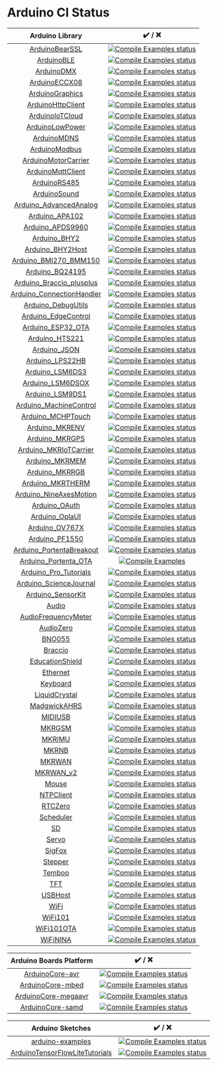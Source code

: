 Arduino CI Status
=================
| Arduino Library | ✔️ / ❌ |
|:----------:|:------:|
| [ArduinoBearSSL](https://github.com/arduino-libraries/ArduinoBearSSL) | [![Compile Examples status](https://github.com/arduino-libraries/ArduinoBearSSL/actions/workflows/compile-examples.yml/badge.svg)](https://github.com/arduino-libraries/ArduinoBearSSL/actions/workflows/compile-examples.yml) |
| [ArduinoBLE](https://github.com/arduino-libraries/ArduinoBLE) | [![Compile Examples status](https://github.com/arduino-libraries/ArduinoBLE/actions/workflows/compile-examples.yml/badge.svg)](https://github.com/arduino-libraries/ArduinoBLE/actions/workflows/compile-examples.yml) |
| [ArduinoDMX](https://github.com/arduino-libraries/ArduinoDMX) | [![Compile Examples status](https://github.com/arduino-libraries/ArduinoDMX/actions/workflows/compile-examples.yml/badge.svg)](https://github.com/arduino-libraries/ArduinoDMX/actions/workflows/compile-examples.yml) |
| [ArduinoECCX08](https://github.com/arduino-libraries/ArduinoECCX08) | [![Compile Examples status](https://github.com/arduino-libraries/ArduinoECCX08/actions/workflows/compile-examples.yml/badge.svg)](https://github.com/arduino-libraries/ArduinoECCX08/actions/workflows/compile-examples.yml) |
| [ArduinoGraphics](https://github.com/arduino-libraries/ArduinoGraphics) | [![Compile Examples status](https://github.com/arduino-libraries/ArduinoGraphics/actions/workflows/compile-examples.yml/badge.svg)](https://github.com/arduino-libraries/ArduinoGraphics/actions/workflows/compile-examples.yml) |
| [ArduinoHttpClient](https://github.com/arduino-libraries/ArduinoHttpClient) | [![Compile Examples status](https://github.com/arduino-libraries/ArduinoHttpClient/actions/workflows/compile-examples.yml/badge.svg)](https://github.com/arduino-libraries/ArduinoHttpClient/actions/workflows/compile-examples.yml) |
| [ArduinoIoTCloud](https://github.com/arduino-libraries/ArduinoIoTCloud) | [![Compile Examples status](https://github.com/arduino-libraries/ArduinoIoTCloud/actions/workflows/compile-examples.yml/badge.svg)](https://github.com/arduino-libraries/ArduinoIoTCloud/actions/workflows/compile-examples.yml) |
| [ArduinoLowPower](https://github.com/arduino-libraries/ArduinoLowPower) | [![Compile Examples status](https://github.com/arduino-libraries/ArduinoLowPower/actions/workflows/compile-examples.yml/badge.svg)](https://github.com/arduino-libraries/ArduinoLowPower/actions/workflows/compile-examples.yml) |
| [ArduinoMDNS](https://github.com/arduino-libraries/ArduinoMDNS) | [![Compile Examples status](https://github.com/arduino-libraries/ArduinoMDNS/actions/workflows/compile-examples.yml/badge.svg)](https://github.com/arduino-libraries/ArduinoMDNS/actions/workflows/compile-examples.yml) |
| [ArduinoModbus](https://github.com/arduino-libraries/ArduinoModbus) | [![Compile Examples status](https://github.com/arduino-libraries/ArduinoModbus/actions/workflows/compile-examples.yml/badge.svg)](https://github.com/arduino-libraries/ArduinoModbus/actions/workflows/compile-examples.yml) |
| [ArduinoMotorCarrier](https://github.com/arduino-libraries/ArduinoMotorCarrier) | [![Compile Examples status](https://github.com/arduino-libraries/ArduinoMotorCarrier/actions/workflows/compile-examples.yml/badge.svg)](https://github.com/arduino-libraries/ArduinoMotorCarrier/actions/workflows/compile-examples.yml) |
| [ArduinoMqttClient](https://github.com/arduino-libraries/ArduinoMqttClient) | [![Compile Examples status](https://github.com/arduino-libraries/ArduinoMqttClient/actions/workflows/compile-examples.yml/badge.svg)](https://github.com/arduino-libraries/ArduinoMqttClient/actions/workflows/compile-examples.yml) |
| [ArduinoRS485](https://github.com/arduino-libraries/ArduinoRS485) | [![Compile Examples status](https://github.com/arduino-libraries/ArduinoRS485/actions/workflows/compile-examples.yml/badge.svg)](https://github.com/arduino-libraries/ArduinoRS485/actions/workflows/compile-examples.yml) |
| [ArduinoSound](https://github.com/arduino-libraries/ArduinoSound) | [![Compile Examples status](https://github.com/arduino-libraries/ArduinoSound/actions/workflows/compile-examples.yml/badge.svg)](https://github.com/arduino-libraries/ArduinoSound/actions/workflows/compile-examples.yml) |
| [Arduino_AdvancedAnalog](https://github.com/arduino-libraries/Arduino_AdvancedAnalog) | [![Compile Examples status](https://github.com/arduino-libraries/Arduino_AdvancedAnalog/actions/workflows/compile-examples.yml/badge.svg)](https://github.com/arduino-libraries/Arduino_AdvancedAnalog/actions/workflows/compile-examples.yml) |
| [Arduino_APA102](https://github.com/arduino-libraries/Arduino_APA102) | [![Compile Examples status](https://github.com/arduino-libraries/Arduino_APA102/actions/workflows/compile-examples.yml/badge.svg)](https://github.com/arduino-libraries/Arduino_APA102/actions/workflows/compile-examples.yml) |
| [Arduino_APDS9960](https://github.com/arduino-libraries/Arduino_APDS9960) | [![Compile Examples status](https://github.com/arduino-libraries/Arduino_APDS9960/actions/workflows/compile-examples.yml/badge.svg)](https://github.com/arduino-libraries/Arduino_APDS9960/actions/workflows/compile-examples.yml) |
| [Arduino_BHY2](https://github.com/arduino-libraries/Arduino_BHY2) | [![Compile Examples status](https://github.com/arduino/nicla-sense-me-fw/actions/workflows/compile-examples.yml/badge.svg)](https://github.com/arduino/nicla-sense-me-fw/actions/workflows/compile-examples.yml) |
| [Arduino_BHY2Host](https://github.com/arduino-libraries/Arduino_BHY2Host) | [![Compile Examples status](https://github.com/arduino/nicla-sense-me-fw/actions/workflows/compile-examples.yml/badge.svg)](https://github.com/arduino/nicla-sense-me-fw/actions/workflows/compile-examples.yml) |
| [Arduino_BMI270_BMM150](https://github.com/arduino-libraries/Arduino_BMI270_BMM150) | [![Compile Examples status](https://github.com/arduino-libraries/Arduino_BMI270_BMM150/actions/workflows/compile-examples.yml/badge.svg)](https://github.com/arduino-libraries/Arduino_BMI270_BMM150/actions/workflows/compile-examples.yml) |
| [Arduino_BQ24195](https://github.com/arduino-libraries/Arduino_BQ24195) | [![Compile Examples status](https://github.com/arduino-libraries/Arduino_BQ24195/actions/workflows/compile-examples.yml/badge.svg)](https://github.com/arduino-libraries/Arduino_BQ24195/actions/workflows/compile-examples.yml) |
| [Arduino_Braccio_plusplus](https://github.com/arduino-libraries/Arduino_Braccio_plusplus) | [![Compile Examples status](https://github.com/arduino-libraries/Arduino_Braccio_plusplus/actions/workflows/compile-examples.yml/badge.svg)](https://github.com/arduino-libraries/Arduino_Braccio_plusplus/actions/workflows/compile-examples.yml) |
| [Arduino_ConnectionHandler](https://github.com/arduino-libraries/Arduino_ConnectionHandler) | [![Compile Examples status](https://github.com/arduino-libraries/Arduino_ConnectionHandler/actions/workflows/compile-examples.yml/badge.svg)](https://github.com/arduino-libraries/Arduino_ConnectionHandler/actions/workflows/compile-examples.yml) |
| [Arduino_DebugUtils](https://github.com/arduino-libraries/Arduino_DebugUtils) | [![Compile Examples status](https://github.com/arduino-libraries/Arduino_DebugUtils/actions/workflows/compile-examples.yml/badge.svg)](https://github.com/arduino-libraries/Arduino_DebugUtils/actions/workflows/compile-examples.yml) |
| [Arduino_EdgeControl](https://github.com/arduino-libraries/Arduino_EdgeControl) | [![Compile Examples status](https://github.com/arduino-libraries/Arduino_EdgeControl/actions/workflows/compile-examples.yml/badge.svg)](https://github.com/arduino-libraries/Arduino_EdgeControl/actions/workflows/compile-examples.yml) |
| [Arduino_ESP32_OTA](https://github.com/arduino-libraries/Arduino_ESP32_OTA) | [![Compile Examples status](https://github.com/arduino-libraries/Arduino_ESP32_OTA/actions/workflows/compile-examples.yml/badge.svg)](https://github.com/arduino-libraries/Arduino_ESP32_OTA/actions/workflows/compile-examples.yml) |
| [Arduino_HTS221](https://github.com/arduino-libraries/Arduino_HTS221) | [![Compile Examples status](https://github.com/arduino-libraries/Arduino_HTS221/actions/workflows/compile-examples.yml/badge.svg)](https://github.com/arduino-libraries/Arduino_HTS221/actions/workflows/compile-examples.yml) |
| [Arduino_JSON](https://github.com/arduino-libraries/Arduino_JSON) | [![Compile Examples status](https://github.com/arduino-libraries/Arduino_JSON/actions/workflows/compile-examples.yml/badge.svg)](https://github.com/arduino-libraries/Arduino_JSON/actions/workflows/compile-examples.yml) |
| [Arduino_LPS22HB](https://github.com/arduino-libraries/Arduino_LPS22HB) | [![Compile Examples status](https://github.com/arduino-libraries/Arduino_LPS22HB/actions/workflows/compile-examples.yml/badge.svg)](https://github.com/arduino-libraries/Arduino_LPS22HB/actions/workflows/compile-examples.yml) |
| [Arduino_LSM6DS3](https://github.com/arduino-libraries/Arduino_LSM6DS3) | [![Compile Examples status](https://github.com/arduino-libraries/Arduino_LSM6DS3/actions/workflows/compile-examples.yml/badge.svg)](https://github.com/arduino-libraries/Arduino_LSM6DS3/actions/workflows/compile-examples.yml) |
| [Arduino_LSM6DSOX](https://github.com/arduino-libraries/Arduino_LSM6DSOX) | [![Compile Examples status](https://github.com/arduino-libraries/Arduino_LSM6DSOX/actions/workflows/compile-examples.yml/badge.svg)](https://github.com/arduino-libraries/Arduino_LSM6DSOX/actions/workflows/compile-examples.yml) |
| [Arduino_LSM9DS1](https://github.com/arduino-libraries/Arduino_LSM9DS1) | [![Compile Examples status](https://github.com/arduino-libraries/Arduino_LSM9DS1/actions/workflows/compile-examples.yml/badge.svg)](https://github.com/arduino-libraries/Arduino_LSM9DS1/actions/workflows/compile-examples.yml) |
| [Arduino_MachineControl](https://github.com/arduino-libraries/Arduino_MachineControl) | [![Compile Examples status](https://github.com/arduino-libraries/Arduino_MachineControl/actions/workflows/compile-examples.yml/badge.svg)](https://github.com/arduino-libraries/Arduino_MachineControl/actions/workflows/compile-examples.yml) |
| [Arduino_MCHPTouch](https://github.com/arduino-libraries/Arduino_MCHPTouch) | [![Compile Examples status](https://github.com/arduino-libraries/Arduino_MCHPTouch/actions/workflows/compile-examples.yml/badge.svg)](https://github.com/arduino-libraries/Arduino_MCHPTouch/actions/workflows/compile-examples.yml) |
| [Arduino_MKRENV](https://github.com/arduino-libraries/Arduino_MKRENV) | [![Compile Examples status](https://github.com/arduino-libraries/Arduino_MKRENV/actions/workflows/compile-examples.yml/badge.svg)](https://github.com/arduino-libraries/Arduino_MKRENV/actions/workflows/compile-examples.yml) |
| [Arduino_MKRGPS](https://github.com/arduino-libraries/Arduino_MKRGPS) | [![Compile Examples status](https://github.com/arduino-libraries/Arduino_MKRGPS/actions/workflows/compile-examples.yml/badge.svg)](https://github.com/arduino-libraries/Arduino_MKRGPS/actions/workflows/compile-examples.yml) |
| [Arduino_MKRIoTCarrier](https://github.com/arduino-libraries/Arduino_MKRIoTCarrier) | [![Compile Examples status](https://github.com/arduino-libraries/Arduino_MKRIoTCarrier/actions/workflows/Compile%20Examples.yml/badge.svg)](https://github.com/arduino-libraries/Arduino_MKRIoTCarrier/actions/workflows/Compile%20Examples.yml) |
| [Arduino_MKRMEM](https://github.com/arduino-libraries/Arduino_MKRMEM) | [![Compile Examples status](https://github.com/arduino-libraries/Arduino_MKRMEM/actions/workflows/compile-examples.yml/badge.svg)](https://github.com/arduino-libraries/Arduino_MKRMEM/actions/workflows/compile-examples.yml) |
| [Arduino_MKRRGB](https://github.com/arduino-libraries/Arduino_MKRRGB) | [![Compile Examples status](https://github.com/arduino-libraries/Arduino_MKRRGB/actions/workflows/compile-examples.yml/badge.svg)](https://github.com/arduino-libraries/Arduino_MKRRGB/actions/workflows/compile-examples.yml) |
| [Arduino_MKRTHERM](https://github.com/arduino-libraries/Arduino_MKRTHERM) | [![Compile Examples status](https://github.com/arduino-libraries/Arduino_MKRTHERM/actions/workflows/compile-examples.yml/badge.svg)](https://github.com/arduino-libraries/Arduino_MKRTHERM/actions/workflows/compile-examples.yml) |
| [Arduino_NineAxesMotion](https://github.com/arduino-libraries/Arduino_NineAxesMotion) | [![Compile Examples status](https://github.com/arduino-libraries/Arduino_NineAxesMotion/actions/workflows/compile-examples.yml/badge.svg)](https://github.com/arduino-libraries/Arduino_NineAxesMotion/actions/workflows/compile-examples.yml) |
| [Arduino_OAuth](https://github.com/arduino-libraries/Arduino_OAuth) | [![Compile Examples status](https://github.com/arduino-libraries/Arduino_OAuth/actions/workflows/compile-examples.yml/badge.svg)](https://github.com/arduino-libraries/Arduino_OAuth/actions/workflows/compile-examples.yml) |
| [Arduino_OplaUI](https://github.com/arduino-libraries/Arduino_OplaUI) | [![Compile Examples status](https://github.com/arduino-libraries/Arduino_OplaUI/actions/workflows/compile-examples.yml/badge.svg)](https://github.com/arduino-libraries/Arduino_OplaUI/actions/workflows/compile-examples.yml) |
| [Arduino_OV767X](https://github.com/arduino-libraries/Arduino_OV767X) | [![Compile Examples status](https://github.com/arduino-libraries/Arduino_OV767X/actions/workflows/compile-examples.yml/badge.svg)](https://github.com/arduino-libraries/Arduino_OV767X/actions/workflows/compile-examples.yml) |
| [Arduino_PF1550](https://github.com/arduino-libraries/Arduino_PF1550) | [![Compile Examples status](https://github.com/arduino-libraries/Arduino_PF1550/actions/workflows/compile-examples.yml/badge.svg)](https://github.com/arduino-libraries/Arduino_PF1550/actions/workflows/compile-examples.yml) |
| [Arduino_PortentaBreakout](https://github.com/arduino-libraries/Arduino_PortentaBreakout) | [![Compile Examples status](https://github.com/arduino-libraries/Arduino_PortentaBreakout/actions/workflows/compile-examples.yml/badge.svg)](https://github.com/arduino-libraries/Arduino_PortentaBreakout/actions/workflows/compile-examples.yml) |
| [Arduino_Portenta_OTA](https://github.com/arduino-libraries/Arduino_Portenta_OTA) | [![Compile Examples](https://github.com/arduino-libraries/Arduino_Portenta_OTA/workflows/Compile%20Examples/badge.svg)](https://github.com/arduino-libraries/Arduino_Portenta_OTA/actions?workflow=Compile+Examples) |
| [Arduino_Pro_Tutorials](https://github.com/arduino-libraries/Arduino_Pro_Tutorials) | [![Compile Examples status](https://github.com/arduino-libraries/Arduino_Pro_Tutorials/actions/workflows/compile-examples.yml/badge.svg)](https://github.com/arduino-libraries/Arduino_Pro_Tutorials/actions/workflows/compile-examples.yml) |
| [Arduino_ScienceJournal](https://github.com/arduino-libraries/Arduino_ScienceJournal) | [![Compile Examples status](https://github.com/arduino-libraries/Arduino_ScienceJournal/actions/workflows/compile-examples.yml/badge.svg)](https://github.com/arduino-libraries/Arduino_ScienceJournal/actions/workflows/compile-examples.yml) |
| [Arduino_SensorKit](https://github.com/arduino-libraries/Arduino_SensorKit) | [![Compile Examples status](https://github.com/arduino-libraries/Arduino_SensorKit/actions/workflows/compile-examples.yml/badge.svg)](https://github.com/arduino-libraries/Arduino_SensorKit/actions/workflows/compile-examples.yml) |
| [Audio](https://github.com/arduino-libraries/Audio) | [![Compile Examples status](https://github.com/arduino-libraries/Audio/actions/workflows/compile-examples.yml/badge.svg)](https://github.com/arduino-libraries/Audio/actions/workflows/compile-examples.yml) |
| [AudioFrequencyMeter](https://github.com/arduino-libraries/AudioFrequencyMeter) | [![Compile Examples status](https://github.com/arduino-libraries/AudioFrequencyMeter/actions/workflows/compile-examples.yml/badge.svg)](https://github.com/arduino-libraries/AudioFrequencyMeter/actions/workflows/compile-examples.yml) |
| [AudioZero](https://github.com/arduino-libraries/AudioZero) | [![Compile Examples status](https://github.com/arduino-libraries/AudioZero/actions/workflows/compile-examples.yml/badge.svg)](https://github.com/arduino-libraries/AudioZero/actions/workflows/compile-examples.yml) |
| [BNO055](https://github.com/arduino-libraries/BNO055) | [![Compile Examples status](https://github.com/arduino-libraries/BNO055/actions/workflows/compile-examples.yml/badge.svg)](https://github.com/arduino-libraries/BNO055/actions/workflows/compile-examples.yml) |
| [Braccio](https://github.com/arduino-libraries/Braccio) | [![Compile Examples status](https://github.com/arduino-libraries/Braccio/actions/workflows/compile-examples.yml/badge.svg)](https://github.com/arduino-libraries/Braccio/actions/workflows/compile-examples.yml) |
| [EducationShield](https://github.com/arduino-libraries/EducationShield) | [![Compile Examples status](https://github.com/arduino-libraries/EducationShield/actions/workflows/compile-examples.yml/badge.svg)](https://github.com/arduino-libraries/EducationShield/actions/workflows/compile-examples.yml) |
| [Ethernet](https://github.com/arduino-libraries/Ethernet) | [![Compile Examples status](https://github.com/arduino-libraries/Ethernet/actions/workflows/compile-examples.yml/badge.svg)](https://github.com/arduino-libraries/Ethernet/actions/workflows/compile-examples.yml) |
| [Keyboard](https://github.com/arduino-libraries/Keyboard) | [![Compile Examples status](https://github.com/arduino-libraries/Keyboard/actions/workflows/compile-examples.yml/badge.svg)](https://github.com/arduino-libraries/Keyboard/actions/workflows/compile-examples.yml) |
| [LiquidCrystal](https://github.com/arduino-libraries/LiquidCrystal) | [![Compile Examples status](https://github.com/arduino-libraries/LiquidCrystal/actions/workflows/compile-examples.yml/badge.svg)](https://github.com/arduino-libraries/LiquidCrystal/actions/workflows/compile-examples.yml) |
| [MadgwickAHRS](https://github.com/arduino-libraries/MadgwickAHRS) | [![Compile Examples status](https://github.com/arduino-libraries/MadgwickAHRS/actions/workflows/compile-examples.yml/badge.svg)](https://github.com/arduino-libraries/MadgwickAHRS/actions/workflows/compile-examples.yml) |
| [MIDIUSB](https://github.com/arduino-libraries/MIDIUSB) | [![Compile Examples status](https://github.com/arduino-libraries/MIDIUSB/actions/workflows/compile-examples.yml/badge.svg)](https://github.com/arduino-libraries/MIDIUSB/actions/workflows/compile-examples.yml) |
| [MKRGSM](https://github.com/arduino-libraries/MKRGSM) | [![Compile Examples status](https://github.com/arduino-libraries/MKRGSM/actions/workflows/compile-examples.yml/badge.svg)](https://github.com/arduino-libraries/MKRGSM/actions/workflows/compile-examples.yml) |
| [MKRIMU](https://github.com/arduino-libraries/MKRIMU) | [![Compile Examples status](https://github.com/arduino-libraries/MKRIMU/actions/workflows/compile-examples.yml/badge.svg)](https://github.com/arduino-libraries/MKRIMU/actions/workflows/compile-examples.yml) |
| [MKRNB](https://github.com/arduino-libraries/MKRNB) | [![Compile Examples status](https://github.com/arduino-libraries/MKRNB/actions/workflows/compile-examples.yml/badge.svg)](https://github.com/arduino-libraries/MKRNB/actions/workflows/compile-examples.yml) |
| [MKRWAN](https://github.com/arduino-libraries/MKRWAN) | [![Compile Examples status](https://github.com/arduino-libraries/MKRWAN/actions/workflows/compile-examples.yml/badge.svg)](https://github.com/arduino-libraries/MKRWAN/actions/workflows/compile-examples.yml) |
| [MKRWAN_v2](https://github.com/arduino-libraries/MKRWAN_v2) | [![Compile Examples status](https://github.com/arduino-libraries/MKRWAN_v2/actions/workflows/compile-examples.yml/badge.svg)](https://github.com/arduino-libraries/MKRWAN_v2/actions/workflows/compile-examples.yml) |
| [Mouse](https://github.com/arduino-libraries/Mouse) | [![Compile Examples status](https://github.com/arduino-libraries/Mouse/actions/workflows/compile-examples.yml/badge.svg)](https://github.com/arduino-libraries/Mouse/actions/workflows/compile-examples.yml) |
| [NTPClient](https://github.com/arduino-libraries/NTPClient) | [![Compile Examples status](https://github.com/arduino-libraries/NTPClient/actions/workflows/compile-examples.yml/badge.svg)](https://github.com/arduino-libraries/NTPClient/actions/workflows/compile-examples.yml) |
| [RTCZero](https://github.com/arduino-libraries/RTCZero) | [![Compile Examples status](https://github.com/arduino-libraries/RTCZero/actions/workflows/compile-examples.yml/badge.svg)](https://github.com/arduino-libraries/RTCZero/actions/workflows/compile-examples.yml) |
| [Scheduler](https://github.com/arduino-libraries/Scheduler) | [![Compile Examples status](https://github.com/arduino-libraries/Scheduler/actions/workflows/compile-examples.yml/badge.svg)](https://github.com/arduino-libraries/Scheduler/actions/workflows/compile-examples.yml) |
| [SD](https://github.com/arduino-libraries/SD) | [![Compile Examples status](https://github.com/arduino-libraries/SD/actions/workflows/compile-examples.yml/badge.svg)](https://github.com/arduino-libraries/SD/actions/workflows/compile-examples.yml) |
| [Servo](https://github.com/arduino-libraries/Servo) | [![Compile Examples status](https://github.com/arduino-libraries/Servo/actions/workflows/compile-examples.yml/badge.svg)](https://github.com/arduino-libraries/Servo/actions/workflows/compile-examples.yml) |
| [SigFox](https://github.com/arduino-libraries/SigFox) | [![Compile Examples status](https://github.com/arduino-libraries/SigFox/actions/workflows/compile-examples.yml/badge.svg)](https://github.com/arduino-libraries/SigFox/actions/workflows/compile-examples.yml) |
| [Stepper](https://github.com/arduino-libraries/Stepper) | [![Compile Examples status](https://github.com/arduino-libraries/Stepper/actions/workflows/compile-examples.yml/badge.svg)](https://github.com/arduino-libraries/Stepper/actions/workflows/compile-examples.yml) |
| [Temboo](https://github.com/arduino-libraries/Temboo) | [![Compile Examples status](https://github.com/arduino-libraries/Temboo/actions/workflows/compile-examples.yml/badge.svg)](https://github.com/arduino-libraries/Temboo/actions/workflows/compile-examples.yml) |
| [TFT](https://github.com/arduino-libraries/TFT) | [![Compile Examples status](https://github.com/arduino-libraries/TFT/actions/workflows/compile-examples.yml/badge.svg)](https://github.com/arduino-libraries/TFT/actions/workflows/compile-examples.yml) |
| [USBHost](https://github.com/arduino-libraries/USBHost) | [![Compile Examples status](https://github.com/arduino-libraries/USBHost/actions/workflows/compile-examples.yml/badge.svg)](https://github.com/arduino-libraries/USBHost/actions/workflows/compile-examples.yml) |
| [WiFi](https://github.com/arduino-libraries/WiFi) | [![Compile Examples status](https://github.com/arduino-libraries/WiFi/actions/workflows/compile-examples.yml/badge.svg)](https://github.com/arduino-libraries/WiFi/actions/workflows/compile-examples.yml) |
| [WiFi101](https://github.com/arduino-libraries/WiFi101) | [![Compile Examples status](https://github.com/arduino-libraries/WiFi101/actions/workflows/compile-examples.yml/badge.svg)](https://github.com/arduino-libraries/WiFi101/actions/workflows/compile-examples.yml) |
| [WiFi101OTA](https://github.com/arduino-libraries/WiFi101OTA) | [![Compile Examples status](https://github.com/arduino-libraries/WiFi101OTA/actions/workflows/compile-examples.yml/badge.svg)](https://github.com/arduino-libraries/WiFi101OTA/actions/workflows/compile-examples.yml) |
| [WiFiNINA](https://github.com/arduino-libraries/WiFiNINA) | [![Compile Examples status](https://github.com/arduino-libraries/WiFiNINA/actions/workflows/compile-examples.yml/badge.svg)](https://github.com/arduino-libraries/WiFiNINA/actions/workflows/compile-examples.yml) |

| Arduino Boards Platform | ✔️ / ❌ |
|:----------:|:------:|
| [ArduinoCore-avr](https://github.com/arduino/ArduinoCore-avr) | [![Compile Examples status](https://github.com/arduino/ArduinoCore-avr/actions/workflows/compile-platform-examples.yml/badge.svg)](https://github.com/arduino/ArduinoCore-avr/actions/workflows/compile-platform-examples.yml) |
| [ArduinoCore-mbed](https://github.com/arduino/ArduinoCore-mbed) | [![Compile Examples status](https://github.com/arduino/ArduinoCore-mbed/actions/workflows/compile-examples.yml/badge.svg)](https://github.com/arduino/ArduinoCore-mbed/actions/workflows/compile-examples.yml) |
| [ArduinoCore-megaavr](https://github.com/arduino/ArduinoCore-megaavr) | [![Compile Examples status](https://github.com/arduino/ArduinoCore-megaavr/actions/workflows/compile-examples.yml/badge.svg)](https://github.com/arduino/ArduinoCore-megaavr/actions/workflows/compile-examples.yml) |
| [ArduinoCore-samd](https://github.com/arduino/ArduinoCore-samd) | [![Compile Examples status](https://github.com/arduino/ArduinoCore-samd/actions/workflows/compile-examples.yml/badge.svg)](https://github.com/arduino/ArduinoCore-samd/actions/workflows/compile-examples.yml) |

| Arduino Sketches | ✔️ / ❌ |
|:----------:|:------:|
| [arduino-examples](https://github.com/arduino/arduino-examples) | [![Compile Examples status](https://github.com/arduino/arduino-examples/actions/workflows/compile-examples.yml/badge.svg)](https://github.com/arduino/arduino-examples/actions/workflows/compile-examples.yml) |
| [ArduinoTensorFlowLiteTutorials](https://github.com/arduino/ArduinoTensorFlowLiteTutorials) | [![Compile Examples status](https://github.com/arduino/ArduinoTensorFlowLiteTutorials/actions/workflows/compile-sketches.yml/badge.svg)](https://github.com/arduino/ArduinoTensorFlowLiteTutorials/actions/workflows/compile-sketches.yml) |
